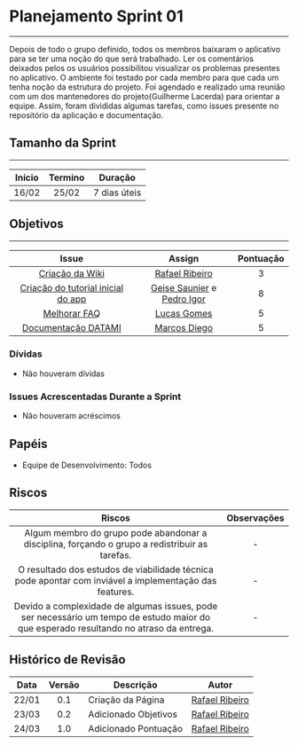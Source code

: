 # Planejamento Sprint 01

---

Depois de todo o grupo definido, todos os membros baixaram o aplicativo para se ter uma noção do que será trabalhado. Ler os comentários deixados pelos os usuários possibilitou visualizar os problemas presentes no aplicativo. O ambiente foi testado por cada membro para que cada um tenha noção da estrutura do projeto. Foi agendado e realizado uma reunião com um dos mantenedores do projeto(Guilherme Lacerda) para orientar a equipe. Assim, foram divididas algumas tarefas, como issues presente no repositório da aplicação e documentação.

## Tamanho da Sprint

---

Início | Termino | Duração |
:-----:|:-------:|:-------:| 
16/02  |25/02    |7 dias úteis|

## Objetivos

---

Issue | Assign | Pontuação |
:----:|:------:|:---------:|
[Criação da Wiki](https://github.com/GCES-Escola-em-Casa-2020-2/wiki/issues/1) | [Rafael Ribeiro](https://github.com/rafaelflarrn) | 3
[Criação do tutorial inicial do app](https://github.com/GCES-Escola-em-Casa-2020-2/wiki/issues/2) | [Geise Saunier](https://github.com/GeiseSaunier) e [Pedro Igor](https://github.com/pedroeagle) | 8
[Melhorar FAQ](https://github.com/GCES-Escola-em-Casa-2020-2/wiki/issues/3) | [Lucas Gomes](https://github.com/LGomees) | 5
[Documentação DATAMI](https://github.com/GCES-Escola-em-Casa-2020-2/wiki/issues/4) | [Marcos Diego](https://github.com/marcosdsg) | 5

### Dívidas

- Não houveram dívidas

### Issues Acrescentadas Durante a Sprint

- Não houveram acréscimos

## Papéis

- Equipe de Desenvolvimento: Todos

## Riscos

Riscos | Observações  |
:-----:|:------------:|
Algum membro do grupo pode abandonar a disciplina, forçando o grupo a redistribuir as tarefas. | - |
O resultado dos estudos de viabilidade técnica pode apontar com inviável a implementação das features. | - |
Devido a complexidade de algumas issues, pode ser necessário um tempo de estudo maior do que esperado resultando no atraso da entrega. | - |

## Histórico de Revisão

Data | Versão | Descrição | Autor |
:---:|:------:|-----------|-------|
22/01|0.1 | Criação da Página | [Rafael Ribeiro](https://github.com/rafaelflarrn) |
23/03|0.2 | Adicionado Objetivos | [Rafael Ribeiro](https://github.com/rafaelflarrn) |
24/03|1.0 | Adicionado Pontuação | [Rafael Ribeiro](https://github.com/rafaelflarrn) |
